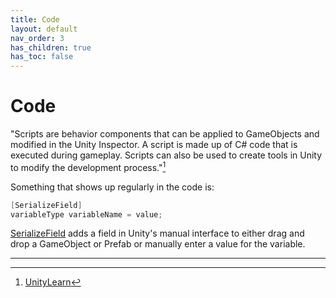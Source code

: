 ```yaml
---
title: Code
layout: default
nav_order: 3
has_children: true
has_toc: false
---
```


# Code
"Scripts are behavior components that can be applied to GameObjects and modified in the Unity Inspector. A script is made up of C# code that is executed during gameplay. Scripts can also be used to create tools in Unity to modify the development process."[^1]

Something that shows up regularly in the code is:
```csharp
[SerializeField]
variableType variableName = value;
```
[SerializeField](https://docs.unity3d.com/ScriptReference/SerializeField.html) adds a field in Unity's manual interface to either drag and drop a GameObject or Prefab or manually enter a value for the variable.

----

[^1]: [UnityLearn](https://learn.unity.com/tutorial/working-with-scripts#)